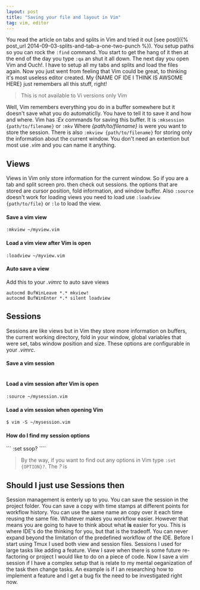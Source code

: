 ```yaml
---
layout: post
title: "Saving your file and layout in Vim"
tag: vim, editor
---
```


You read the article on tabs and splits in Vim and tried it out [see post]({% post_url 2014-09-03-splits-and-tab-a-one-two-punch %}). You setup paths so you can rock the ```:find``` command. You start to get the hang of it then at the end of the day you type ```:qa``` an shut it all down. The next day you open Vim and Ouch!. I have to setup all my tabs and splits and load the files again. <!--more-->Now you just went from feeling that Vim could be great, to thinking it's most useless editor created. My {NAME OF IDE I THINK IS AWSOME HERE} just remembers all this stuff, right!

> This is not available to Vi versions only Vim

Well, Vim remembers everything you do in a buffer somewhere but it doesn't save what you do automaticlly. You have to tell it to save it and how and where. Vim has *:Ex* commands for saving this buffer. It is ```:mksession {path/to/filename}``` or ```:mkv``` Where *{path/to/filename}* is were you want to store the session. There is also ```:mkview {path/to/filename}``` for storing only the information about the current window. You don't need an extention but most use *.vim* and you can name it anything.

## Views

Views in Vim only store information for the current window. So if you are a tab and split screen pro. then check out sessions. the options that are stored are cursor position, fold information, and window buffer. Also ```:source``` doesn't work for loading views you need to load use ```:loadview {path/to/file}``` or ```:lo``` to load the view.

#### Save a vim view

``` :mkview ~/myview.vim ```

#### Load a vim view after Vim is open

``` :loadview ~/myview.vim ```

#### Auto save a view

Add this to your *.vimrc* to auto save views

```
autocmd BufWinLeave *.* mkview!
autocmd BufWinEnter *.* silent loadview
```

## Sessions

Sessions are like views but in Vim they store more information on buffers, the current working directory, fold in your window, global variables that were set, tabs window position and size. These options are configurable in your *.vimrc*.

#### Save a vim session

``` :mksession ~/mysession.vim
```

#### Load a vim session after Vim is open

``` :source ~/mysession.vim ```

#### Load a vim session when opening Vim

``` $ vim -S ~/mysession.vim ```

#### How do I find my session options

``` :set ssop?  ````

>By the way, if you want to find out any options in Vim type ```:set {OPTION}?```. The *?* is

## Should I just use Sessions then

Session management is enterly up to you. You can save the session in the project folder. You can save a copy with time stamps at different points for workflow history. You can use the same name an copy over it each time reusing the same file. Whatever makes you workflow easier. However that means you are going to have to think about what **is** easier for you. This is where IDE's do the thinking for you, but that is the tradeoff. You can never expand beyond the limitation of the predefined workflow of the IDE. Before I start using Tmux I used both view and session files. Sessions I used for large tasks like adding a feature. View I save when there is some future re-factoring or project I would like to do on a piece of code. Now I save a vim session if I have a complex setup that is relate to my mental oeganization of the task then change tasks. An example is if I an researching how to implement a feature and I get a bug fix the need to be investigated right now.
